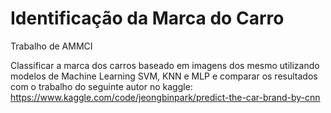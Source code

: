 # Identificação da Marca do Carro

Trabalho de AMMCI

Classificar a marca dos carros baseado em imagens dos mesmo utilizando modelos de Machine Learning SVM, KNN e MLP e comparar os resultados com o trabalho do seguinte autor no kaggle: https://www.kaggle.com/code/jeongbinpark/predict-the-car-brand-by-cnn
